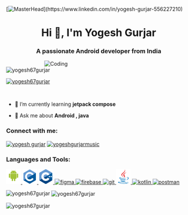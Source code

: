 [![MasterHead](https://1.bp.blogspot.com/-7A4WynwLsM...)](https://www.linkedin.com/in/yogesh-gurjar-556227210)



<h1 align="center">Hi 👋, I'm Yogesh Gurjar</h1>
<h3 align="center">A passionate Android developer from India</h3>
<img align="right" alt="Coding" width="400" src="https://i.gifer.com/3AyY.gif">
<p align="left"> <img src="https://komarev.com/ghpvc/?username=yogesh67gurjar&label=Profile%20views&color=0e75b6&style=flat" alt="yogesh67gurjar" /> </p>

<p align="left"> <a href="https://github.com/ryo-ma/github-profile-trophy"><img src="https://github-profile-trophy.vercel.app/?username=yogesh67gurjar" alt="yogesh67gurjar" /></a> </p>

<p align="left"> <a href="https://twitter.com/" target="blank"><img src="https://img.shields.io/twitter/follow/?logo=twitter&style=for-the-badge" alt="" /></a> </p>

- 🌱 I’m currently learning **jetpack compose**

- 💬 Ask me about **Android , java**

<h3 align="left">Connect with me:</h3>
<p align="left">
<a href="https://linkedin.com/in/yogesh gurjar" target="blank"><img align="center" src="https://raw.githubusercontent.com/rahuldkjain/github-profile-readme-generator/master/src/images/icons/Social/linked-in-alt.svg" alt="yogesh gurjar" height="30" width="40" /></a>
<a href="https://instagram.com/yogeshgurjarmusic" target="blank"><img align="center" src="https://raw.githubusercontent.com/rahuldkjain/github-profile-readme-generator/master/src/images/icons/Social/instagram.svg" alt="yogeshgurjarmusic" height="30" width="40" /></a>
</p>

<h3 align="left">Languages and Tools:</h3>
<p align="left"> <a href="https://developer.android.com" target="_blank" rel="noreferrer"> <img src="https://raw.githubusercontent.com/devicons/devicon/master/icons/android/android-original-wordmark.svg" alt="android" width="40" height="40"/> </a> <a href="https://www.cprogramming.com/" target="_blank" rel="noreferrer"> <img src="https://raw.githubusercontent.com/devicons/devicon/master/icons/c/c-original.svg" alt="c" width="40" height="40"/> </a> <a href="https://www.w3schools.com/cpp/" target="_blank" rel="noreferrer"> <img src="https://raw.githubusercontent.com/devicons/devicon/master/icons/cplusplus/cplusplus-original.svg" alt="cplusplus" width="40" height="40"/> </a> <a href="https://www.figma.com/" target="_blank" rel="noreferrer"> <img src="https://www.vectorlogo.zone/logos/figma/figma-icon.svg" alt="figma" width="40" height="40"/> </a> <a href="https://firebase.google.com/" target="_blank" rel="noreferrer"> <img src="https://www.vectorlogo.zone/logos/firebase/firebase-icon.svg" alt="firebase" width="40" height="40"/> </a> <a href="https://git-scm.com/" target="_blank" rel="noreferrer"> <img src="https://www.vectorlogo.zone/logos/git-scm/git-scm-icon.svg" alt="git" width="40" height="40"/> </a> <a href="https://www.java.com" target="_blank" rel="noreferrer"> <img src="https://raw.githubusercontent.com/devicons/devicon/master/icons/java/java-original.svg" alt="java" width="40" height="40"/> </a> <a href="https://kotlinlang.org" target="_blank" rel="noreferrer"> <img src="https://www.vectorlogo.zone/logos/kotlinlang/kotlinlang-icon.svg" alt="kotlin" width="40" height="40"/> </a> <a href="https://postman.com" target="_blank" rel="noreferrer"> <img src="https://www.vectorlogo.zone/logos/getpostman/getpostman-icon.svg" alt="postman" width="40" height="40"/> </a> </p>

<p><img align="left" src="https://github-readme-stats.vercel.app/api/top-langs?username=yogesh67gurjar&show_icons=true&locale=en&layout=compact" alt="yogesh67gurjar" /></p>

<p>&nbsp;<img align="center" src="https://github-readme-stats.vercel.app/api?username=yogesh67gurjar&show_icons=true&locale=en" alt="yogesh67gurjar" /></p>

<p><img align="center" src="https://github-readme-streak-stats.herokuapp.com/?user=yogesh67gurjar&" alt="yogesh67gurjar" /></p>
